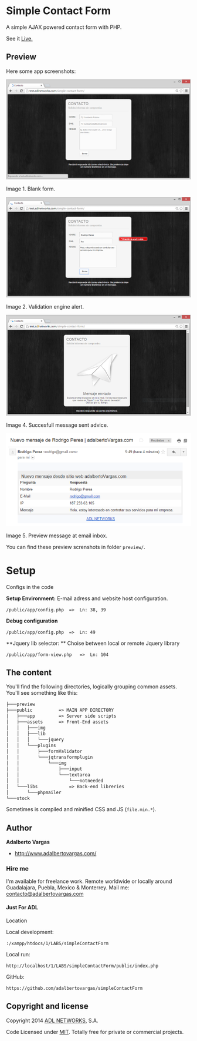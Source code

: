 # Simple Contact Form

A simple AJAX powered contact form with PHP.

See it [Live.](http://www.adlnetworks.com/_src/form/simplecontactform)

## Preview

Here some app screenshots:

![preview capture 01](preview/Captura-01.PNG)

Image 1. Blank form.

![preview capture 02](preview/Captura-02.PNG)

Image 2. Validation engine alert.

![preview capture 03](preview/Captura-03.PNG)

Image 4. Succesfull message sent advice.

![preview capture 04](preview/Captura-04.PNG)

Image 5. Preview message at email inbox.



You can find these preview screnshots in folder `preview/`.


# Setup

Configs in the code

**Setup Environment:** E-mail adress and website host configuration.

```
/public/app/config.php 	=>	Ln: 38, 39
```

**Debug configuration**
```
/public/app/config.php 	=>	Ln: 49 
```

**Jquery lib selector: ** Choise between local or remote Jquery library
```
/public/app/form-view.php 	=>	Ln: 104 
```

## The content

You'll find the following directories, logically grouping common assets. You'll see something like this:

``` 
├───preview
├───public			=> MAIN APP DIRECTORY
│   ├───app			=> Server side scripts
│   ├───assets		=> Front-End assets
│   │   ├───img
│   │   ├───lib
│   │   │   └───jquery
│   │   └───plugins
│   │       ├───formValidator
│   │       └───jqtransformplugin
│   │           └───img
│   │               ├───input
│   │               └───textarea
│   │                   └───notneeded
│   └───libs			=> Back-end libreries
│       └───phpmailer
└───stock
```
Sometimes is compiled and minified CSS and JS (`file.min.*`).

## Author

**Adalberto Vargas**

- <http://www.adalbertovargas.com/>

### Hire me

I'm available for freelance work. Remote worldwide or locally around Guadalajara, Puebla, Mexico & Monterrey. Mail me: contacto@adalbertovargas.com

#### Just For ADL

Location

Local development:
```
:/xampp/htdocs/1/LABS/simpleContactForm
```
Local run:
```
http://localhost/1/LABS/simpleContactForm/public/index.php
```
GitHub:
```
https://github.com/adalbertovargas/simpleContactForm
```
## Copyright and license

Copyright 2014 [ADL NETWORKS](https://www.adlnetworks.com), S.A.

Code Licensed under [MIT](http://www.opensource.org/licenses/mit-license.php). Totally free for private or commercial projects.
